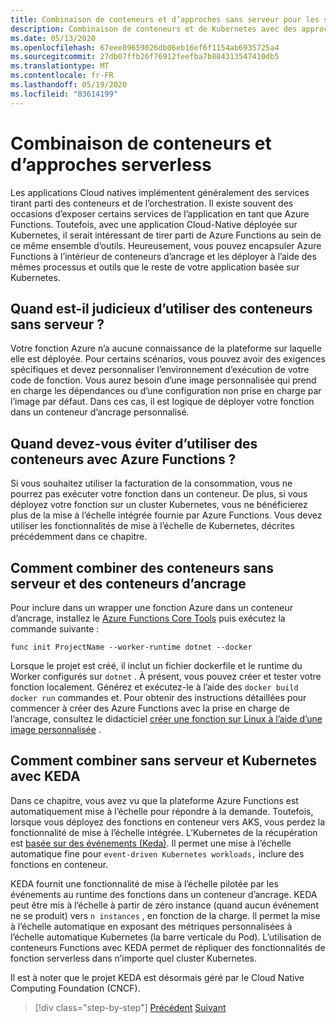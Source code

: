 ```yaml
---
title: Combinaison de conteneurs et d’approches sans serveur pour les services Cloud natifs
description: Combinaison de conteneurs et de Kubernetes avec des approches sans serveur
ms.date: 05/13/2020
ms.openlocfilehash: 67eee89659026db06eb16ef6f1154ab6935725a4
ms.sourcegitcommit: 27db07ffb26f76912feefba7b884313547410db5
ms.translationtype: MT
ms.contentlocale: fr-FR
ms.lasthandoff: 05/19/2020
ms.locfileid: "83614199"
---
```

# <a name="combining-containers-and-serverless-approaches"></a>Combinaison de conteneurs et d’approches serverless

Les applications Cloud natives implémentent généralement des services tirant parti des conteneurs et de l’orchestration. Il existe souvent des occasions d’exposer certains services de l’application en tant que Azure Functions. Toutefois, avec une application Cloud-Native déployée sur Kubernetes, il serait intéressant de tirer parti de Azure Functions au sein de ce même ensemble d’outils. Heureusement, vous pouvez encapsuler Azure Functions à l’intérieur de conteneurs d’ancrage et les déployer à l’aide des mêmes processus et outils que le reste de votre application basée sur Kubernetes.

## <a name="when-does-it-make-sense-to-use-containers-with-serverless"></a>Quand est-il judicieux d’utiliser des conteneurs sans serveur ?

Votre fonction Azure n’a aucune connaissance de la plateforme sur laquelle elle est déployée. Pour certains scénarios, vous pouvez avoir des exigences spécifiques et devez personnaliser l’environnement d’exécution de votre code de fonction. Vous aurez besoin d’une image personnalisée qui prend en charge les dépendances ou d’une configuration non prise en charge par l’image par défaut. Dans ces cas, il est logique de déployer votre fonction dans un conteneur d’ancrage personnalisé.

## <a name="when-should-you-avoid-using-containers-with-azure-functions"></a>Quand devez-vous éviter d’utiliser des conteneurs avec Azure Functions ?

Si vous souhaitez utiliser la facturation de la consommation, vous ne pourrez pas exécuter votre fonction dans un conteneur. De plus, si vous déployez votre fonction sur un cluster Kubernetes, vous ne bénéficierez plus de la mise à l’échelle intégrée fournie par Azure Functions. Vous devez utiliser les fonctionnalités de mise à l’échelle de Kubernetes, décrites précédemment dans ce chapitre.

## <a name="how-to-combine-serverless-and-docker-containers"></a>Comment combiner des conteneurs sans serveur et des conteneurs d’ancrage

Pour inclure dans un wrapper une fonction Azure dans un conteneur d’ancrage, installez le [Azure Functions Core Tools](https://github.com/Azure/azure-functions-core-tools) puis exécutez la commande suivante :

```console
func init ProjectName --worker-runtime dotnet --docker
```

Lorsque le projet est créé, il inclut un fichier dockerfile et le runtime du Worker configurés sur `dotnet` . À présent, vous pouvez créer et tester votre fonction localement. Générez et exécutez-le à l’aide des `docker build` `docker run` commandes et. Pour obtenir des instructions détaillées pour commencer à créer des Azure Functions avec la prise en charge de l’ancrage, consultez le didacticiel [créer une fonction sur Linux à l’aide d’une image personnalisée](https://docs.microsoft.com/azure/azure-functions/functions-create-function-linux-custom-image) .

## <a name="how-to-combine-serverless-and-kubernetes-with-keda"></a>Comment combiner sans serveur et Kubernetes avec KEDA

Dans ce chapitre, vous avez vu que la plateforme Azure Functions est automatiquement mise à l’échelle pour répondre à la demande. Toutefois, lorsque vous déployez des fonctions en conteneur vers AKS, vous perdez la fonctionnalité de mise à l’échelle intégrée. L’Kubernetes de la récupération est [basée sur des événements (Keda)](https://docs.microsoft.com/azure/azure-functions/functions-kubernetes-keda). Il permet une mise à l’échelle automatique fine pour `event-driven Kubernetes workloads,` inclure des fonctions en conteneur.

KEDA fournit une fonctionnalité de mise à l’échelle pilotée par les événements au runtime des fonctions dans un conteneur d’ancrage. KEDA peut être mis à l’échelle à partir de zéro instance (quand aucun événement ne se produit) vers `n instances` , en fonction de la charge. Il permet la mise à l’échelle automatique en exposant des métriques personnalisées à l’échelle automatique Kubernetes (la barre verticale du Pod). L’utilisation de conteneurs Functions avec KEDA permet de répliquer des fonctionnalités de fonction serverless dans n’importe quel cluster Kubernetes.

Il est à noter que le projet KEDA est désormais géré par le Cloud Native Computing Foundation (CNCF).

>[!div class="step-by-step"]
>[Précédent](leverage-serverless-functions.md) 
> [Suivant](deploy-containers-azure.md)
